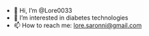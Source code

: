 - 👋 Hi, I’m @Lore0033
- 👀 I’m interested in diabetes technologies 
- 📫 How to reach me: lore.saronni@gmail.com 

<!---
Lore0033/Lore0033 is a ✨ special ✨ repository because its `README.md` (this file) appears on your GitHub profile.
You can click the Preview link to take a look at your changes.
--->
